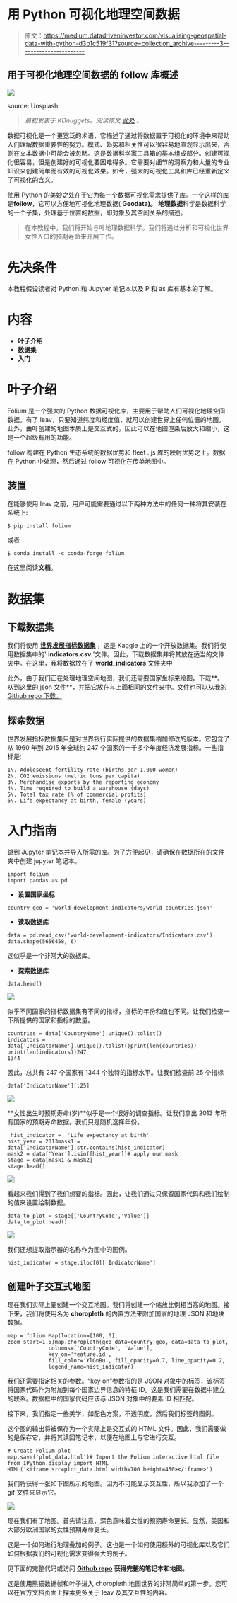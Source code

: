 # 用 Python 可视化地理空间数据

> 原文：<https://medium.datadriveninvestor.com/visualising-geospatial-data-with-python-d3b1c519f31?source=collection_archive---------3----------------------->

## 用于可视化地理空间数据的 follow 库概述

![](img/8aad233636ffb9a4e1e6351ec80dd9df.png)

source: Unsplash

> *最初发表于 KDnuggets。阅读原文* [*此处*](https://www.kdnuggets.com/2018/09/visualising-geospatial-data-python-folium.html) *。*

数据可视化是一个更宽泛的术语，它描述了通过将数据置于可视化的环境中来帮助人们理解数据重要性的努力。模式、趋势和相关性可以很容易地直观显示出来，否则在文本数据中可能会被忽略。这是数据科学家工具箱的基本组成部分。创建可视化很容易，但是创建好的可视化要困难得多。它需要对细节的洞察力和大量的专业知识来创建简单而有效的可视化效果。如今，强大的可视化工具和库已经重新定义了可视化的含义。

使用 Python 的美妙之处在于它为每一个数据可视化需求提供了库。一个这样的库是**follow**，它可以方便地可视化地理数据( **Geodata)。** **地理数据**科学是数据科学的一个子集，处理基于位置的数据，即对象及其空间关系的描述。

> 在本教程中，我们将开始与叶地理数据科学。我们将通过分析和可视化世界女性人口的预期寿命来开展工作。

# 先决条件

本教程假设读者对 Python 和 Jupyter 笔记本以及 P 和 as 库有基本的了解。

# 内容

*   **叶子介绍**
*   **数据集**
*   **入门**

# 叶子介绍

Folium 是一个强大的 Python 数据可视化库，主要用于帮助人们可视化地理空间数据。有了 leav，只要知道纬度和经度值，就可以创建世界上任何位置的地图。此外，由叶创建的地图本质上是交互式的，因此可以在地图渲染后放大和缩小，这是一个超级有用的功能。

follow 构建在 Python 生态系统的数据优势和 fleet . js 库的映射优势之上。数据在 Python 中处理，然后通过 follow 可视化在传单地图中。

## 装置

在能够使用 leav 之前，用户可能需要通过以下两种方法中的任何一种将其安装在系统上:

`$ pip install folium`

或者

`$ conda install -c conda-forge folium`

在这里阅读**文档**。

# **数据集**

## 下载数据集

我们将使用 [**世界发展指标数据集**](https://www.kaggle.com/worldbank/world-development-indicators) ，这是 Kaggle 上的一个开放数据集。我们将使用数据集中的' **indicators.csv** '文件。因此，下载数据集并将其放在适当的文件夹中。在这里，我将数据放在了 **world_indicators** 文件夹中

此外，由于我们正在处理地理空间地图，我们还需要国家坐标来绘图。下载**。从[到这里](https://github.com/python-visualization/folium/blob/master/examples/data/world-countries.json)的 json 文件**，并把它放在与上面相同的文件夹中。文件也可以从我的 [Github repo 下载。](https://github.com/parulnith/Visualising-Geospatial-data-with-Python/blob/master/world-countries.json)

## 探索数据

世界发展指标数据集只是对世界银行实际提供的数据集稍加修改的版本。它包含了从 1960 年到 2015 年全球约 247 个国家的一千多个年度经济发展指标。一些指标是:

```
1\. Adolescent fertility rate (births per 1,000 women)
2\. CO2 emissions (metric tons per capita)
3\. Merchandise exports by the reporting economy
4\. Time required to build a warehouse (days)
5\. Total tax rate (% of commercial profits)
6\. Life expectancy at birth, female (years)
```

# 入门指南

跳到 Jupyter 笔记本并导入所需的库。为了方便起见，请确保在数据所在的文件夹中创建 jupyter 笔记本。

```
import folium
import pandas as pd
```

*   **设置国家坐标**

```
country_geo = 'world_development_indicators/world-countries.json'
```

*   **读取数据库**

```
data = pd.read_csv('world-development-indicators/Indicators.csv')
data.shape(5656458, 6)
```

这似乎是一个非常大的数据库。

*   **探索数据库**

```
data.head()
```

![](img/7e92a8b40178945b9c6b6c1a1806eece.png)

似乎不同国家的指标数据集有不同的指标，指标的年份和值也不同。让我们检查一下所提供的国家和指标的数量。

```
countries = data['CountryName'].unique().tolist()
indicators = data['IndicatorName'].unique().tolist()print(len(countries))
print(len(indicators))247
1344
```

因此，总共有 247 个国家有 1344 个独特的指标水平。让我们检查前 25 个指标

```
data['IndicatorName'][:25]
```

![](img/41dd827d70fcf656e5eddd779dccd20d.png)

**女性出生时预期寿命(岁)**似乎是一个很好的调查指标。让我们拿出 2013 年所有国家的预期寿命数据。我们只是随机选择年份。

```
 hist_indicator =  'Life expectancy at birth'
hist_year = 2013mask1 = data['IndicatorName'].str.contains(hist_indicator) 
mask2 = data['Year'].isin([hist_year])# apply our mask
stage = data[mask1 & mask2]
stage.head()
```

![](img/d1aac1c95da52dcdbf5c862ee797943b.png)

看起来我们得到了我们想要的指标。因此，让我们通过只保留国家代码和我们绘制的值来设置绘制数据。

```
data_to_plot = stage[['CountryCode','Value']]
data_to_plot.head()
```

![](img/bd8ebd2a35fa0c61810c75d6b60aef4f.png)

我们还想提取指示器的名称作为图中的图例。

```
hist_indicator = stage.iloc[0]['IndicatorName']
```

## 创建叶子交互式地图

现在我们实际上要创建一个交互地图。我们将创建一个缩放比例相当高的地图。接下来，我们将使用名为 **choropleth** 的内置方法来附加国家的地理 JSON 和地块数据。

```
map = folium.Map(location=[100, 0], zoom_start=1.5)map.choropleth(geo_data=country_geo, data=data_to_plot,
             columns=['CountryCode', 'Value'],
             key_on='feature.id',
             fill_color='YlGnBu', fill_opacity=0.7, line_opacity=0.2,
             legend_name=hist_indicator)
```

我们还需要指定相关的参数。“key on”参数指的是 JSON 对象中的标签，该标签将国家代码作为附加到每个国家边界信息的特征 ID。这是我们需要在数据中建立的联系。数据框中的国家代码应该与 JSON 对象中的要素 ID 相匹配。

接下来，我们指定一些美学，如配色方案，不透明度，然后我们标签的图例。

这个图的输出将被保存为一个实际上是交互式的 HTML 文件。因此，我们需要做的是保存它，并将其读回笔记本，以便在地图上与它进行交互。

```
# Create Folium plot
map.save('plot_data.html')# Import the Folium interactive html file
from IPython.display import HTML
HTML('<iframe src=plot_data.html width=700 height=450></iframe>')
```

我们将获得一张如下图所示的地图。因为不可能显示交互性，所以我添加了一个 gif 文件来显示它。

![](img/46da176a8b97f1ecab99178e220f36b5.png)

现在我们有了地图。首先请注意，深色意味着女性的预期寿命更长。显然，美国和大部分欧洲国家的女性预期寿命更长。

这是一个如何进行地理叠加的例子。这也是一个如何使用额外的可视化库以及它们如何根据我们的可视化需求变得强大的例子。

见下面的完整代码或访问 [**Github repo**](https://github.com/parulnith/Visualising-Geospatial-data-with-Python) **获得完整的笔记本和地图。**

这是使用熊猫数据帧和叶子进入 choropleth 地图世界的非常简单的第一步。您可以在官方文档页面上探索更多关于 leav 及其交互性的内容。